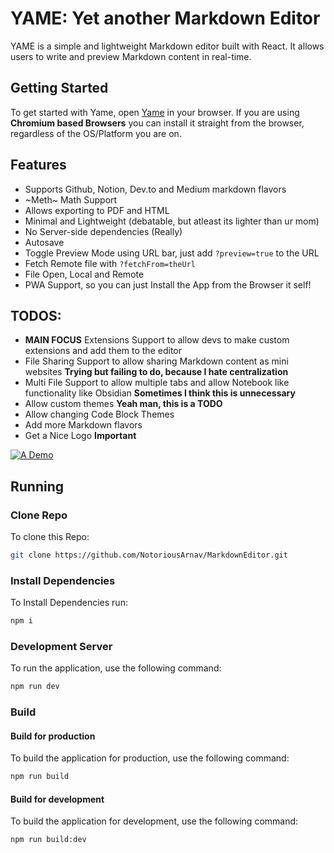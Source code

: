 # YAME: Yet another Markdown Editor
YAME is a simple and lightweight Markdown editor built with React. It allows users to write and preview Markdown content in real-time.

## Getting Started
To get started with Yame, open [Yame](https://notoriousarnav.github.io/MarkdownEditor/) in your browser. If you are using **Chromium based Browsers** you can install it straight from the browser, regardless of the OS/Platform you are on. 

## Features
- Supports Github, Notion, Dev.to and Medium markdown flavors
- ~Meth~ Math Support
- Allows exporting to PDF and HTML
- Minimal and Lightweight (debatable, but atleast its lighter than ur mom)
- No Server-side dependencies (Really)
- Autosave
- Toggle Preview Mode using URL bar, just add `?preview=true` to the URL
- Fetch Remote file with `?fetchFrom=theUrl`
- File Open, Local and Remote
- PWA Support, so you can just Install the App from the Browser it self!

## TODOS:
- **MAIN FOCUS** Extensions Support to allow devs to make custom extensions and add them to the editor
- File Sharing Support to allow sharing Markdown content as mini websites **Trying but failing to do, because I hate centralization**
- Multi File Support to allow multiple tabs and allow Notebook like functionality like Obsidian **Sometimes I think this is unnecessary**
- Allow custom themes **Yeah man, this is a TODO**
- Allow changing Code Block Themes
- Add more Markdown flavors
- Get a Nice Logo **Important**

[![A Demo](https://i.ytimg.com/vi/ufgCsc758yw/hqdefault.jpg "Markdown Editor")](https://www.youtube.com/watch?v=ufgCsc758yw)

## Running
### Clone Repo
To clone this Repo:
```bash
git clone https://github.com/NotoriousArnav/MarkdownEditor.git
```
### Install Dependencies
To Install Dependencies run:
```bash
npm i
```

### Development Server
To run the application, use the following command:
```bash
npm run dev
```
### Build
#### Build for production
To build the application for production, use the following command:
```bash
npm run build
```
#### Build for development
To build the application for development, use the following command:
```bash
npm run build:dev
```

